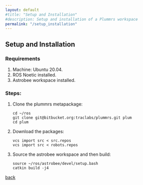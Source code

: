 ```yaml
---
layout: default
#title: "Setup and Installation"
#description: Setup and installation of a Plummrs workspace
permalink: "/setup_installation"
---
```


## Setup and Installation

### Requirements

1. Machine: Ubuntu 20.04.
2. ROS Noetic installed.
3. Astrobee workspace installed.

### Steps:

1. Clone the plummrs metapackage: 
   ```
   cd ~/ros
   git clone git@bitbucket.org:traclabs/plummrs.git plum
   cd plum
   ``` 
2. Download the packages:
   ```
   vcs import src < src.repos
   vcs import src < robots.repos
   ```
3. Source the astrobee workspace and then build:
   ```
   source ~/ros/astrobee/devel/setup.bash
   catkin build -j4
   ```
   
[back](./)
